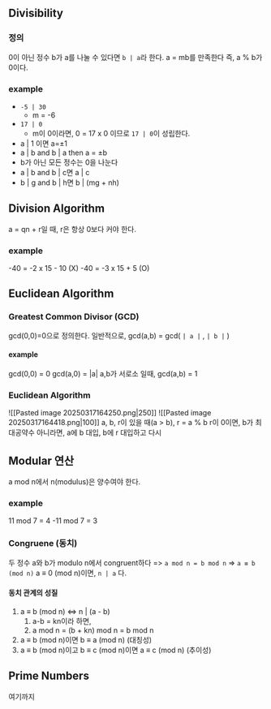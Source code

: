 ## Divisibility
### 정의
0이 아닌 정수 b가 a를 나눌 수 있다면 `b | a`라 한다.
a = mb를 만족한다
즉, a % b가 0이다.
### example
- `-5 | 30`
	- m = -6
- `17 | 0` 
	- m이 0이라면, 0 = 17 x 0 이므로 `17 | 0`이 성립한다.
- a | 1 이면 a=±1
- a | b and b | a then a = ±b
- b가 아닌 모든 정수는 0을 나눈다
- a | b and b | c면 a | c
- b | g and b | h면 b | (mg + nh)
## Division Algorithm
a = qn + r일 때, r은 항상 0보다 커야 한다.
### example
-40 = -2 x 15 - 10 (X)
-40 = -3 x 15 + 5 (O)
## Euclidean Algorithm
### Greatest Common Divisor (GCD)
gcd(0,0)=0으로 정의한다.
일반적으로, gcd(a,b) = gcd( `| a |` , `| b |` )
#### example
gcd(0,0) = 0
gcd(a,0) = |a|
a,b가 서로소 일때, gcd(a,b) = 1
### Euclidean Algorithm
![[Pasted image 20250317164250.png|250]]
![[Pasted image 20250317164418.png|100]]
a, b, r이 있을 때(a > b),
r = a % b
r이 0이면, b가 최대공약수
아니라면, a에 b 대입, b에 r 대입하고 다시
## Modular 연산
a mod n에서 n(modulus)은 양수여야 한다.
### example
11 mod 7 = 4
-11 mod 7 = 3
### Congruene (동치)
두 정수 a와 b가 modulo n에서 congruent하다
=> `a mod n = b mod n`
=> `a ≡ b (mod n)`
a ≡ 0 (mod n)이면, `n | a` 다.
#### 동치 관계의 성질
1. a ≡ b (mod n) ⇔ n | (a - b)
	1. a-b = kn이라 하면,
	2. a mod n = (b + kn) mod n = b mod n
2. a ≡ b (mod n)이면 b ≡ a (mod n) (대칭성)
3. a ≡ b (mod n)이고 b ≡ c (mod n)이면 a ≡ c (mod n) (추이성)
## Prime Numbers
여기까지